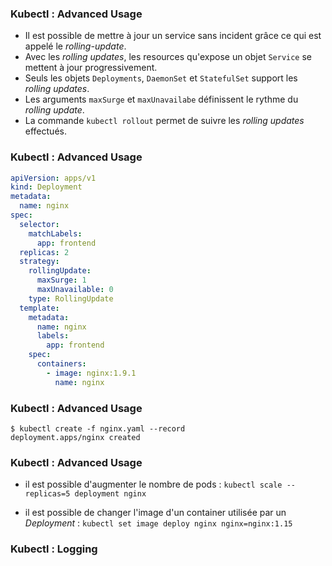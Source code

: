 ### Kubectl : Advanced Usage

- Il est possible de mettre à jour un service sans incident grâce ce qui est appelé le _rolling-update_.
- Avec les _rolling updates_, les resources qu'expose un objet `Service` se mettent à jour progressivement.
- Seuls les objets `Deployments`, `DaemonSet` et `StatefulSet` support les _rolling updates_.
- Les arguments `maxSurge` et `maxUnavailabe` définissent le rythme du _rolling update_.
- La commande `kubectl rollout` permet de suivre les _rolling updates_ effectués.

### Kubectl : Advanced Usage

```yaml
apiVersion: apps/v1
kind: Deployment
metadata:
  name: nginx
spec:
  selector:
    matchLabels:
      app: frontend
  replicas: 2
  strategy:
    rollingUpdate:
      maxSurge: 1
      maxUnavailable: 0
    type: RollingUpdate
  template:
    metadata:
      name: nginx
      labels:
        app: frontend
    spec:
      containers:
        - image: nginx:1.9.1
          name: nginx
```

### Kubectl : Advanced Usage

```console
$ kubectl create -f nginx.yaml --record
deployment.apps/nginx created
```

### Kubectl : Advanced Usage

- il est possible d'augmenter le nombre de pods :
`kubectl scale --replicas=5 deployment nginx`

- il est possible de changer l'image d'un container utilisée par un _Deployment_ :
`kubectl set image deploy nginx nginx=nginx:1.15`

### Kubectl : Logging


